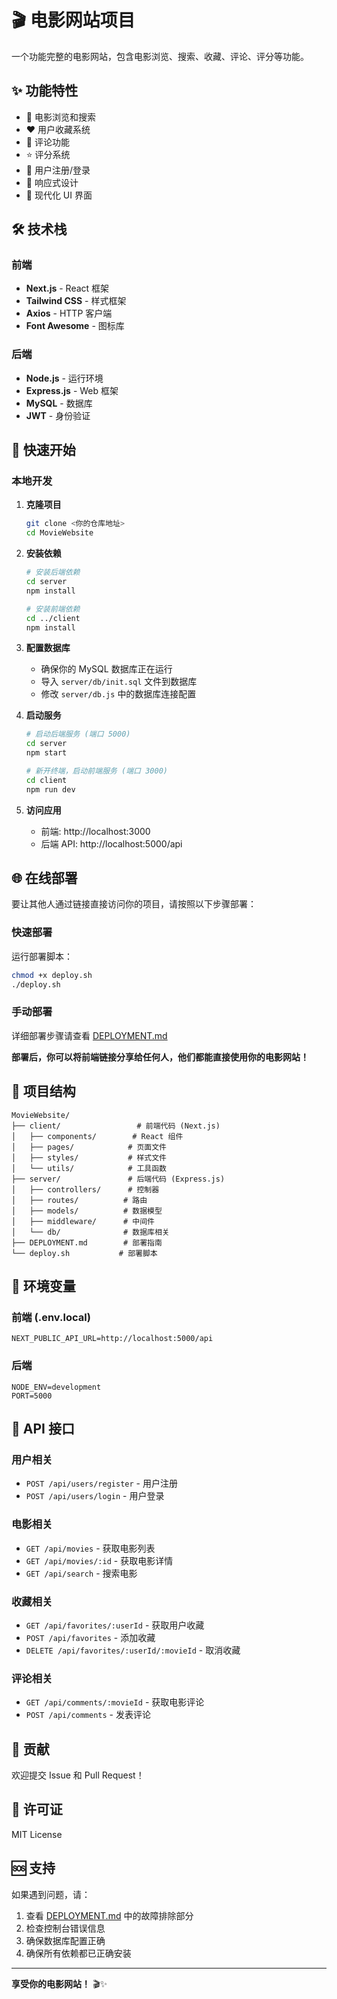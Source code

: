 # 🎬 电影网站项目

一个功能完整的电影网站，包含电影浏览、搜索、收藏、评论、评分等功能。

## ✨ 功能特性

- 🎥 电影浏览和搜索
- ❤️ 用户收藏系统
- 💬 评论功能
- ⭐ 评分系统
- 🔐 用户注册/登录
- 📱 响应式设计
- 🎨 现代化 UI 界面

## 🛠️ 技术栈

### 前端
- **Next.js** - React 框架
- **Tailwind CSS** - 样式框架
- **Axios** - HTTP 客户端
- **Font Awesome** - 图标库

### 后端
- **Node.js** - 运行环境
- **Express.js** - Web 框架
- **MySQL** - 数据库
- **JWT** - 身份验证

## 🚀 快速开始

### 本地开发

1. **克隆项目**
   ```bash
   git clone <你的仓库地址>
   cd MovieWebsite
   ```

2. **安装依赖**
   ```bash
   # 安装后端依赖
   cd server
   npm install
   
   # 安装前端依赖
   cd ../client
   npm install
   ```

3. **配置数据库**
   - 确保你的 MySQL 数据库正在运行
   - 导入 `server/db/init.sql` 文件到数据库
   - 修改 `server/db.js` 中的数据库连接配置

4. **启动服务**
   ```bash
   # 启动后端服务 (端口 5000)
   cd server
   npm start
   
   # 新开终端，启动前端服务 (端口 3000)
   cd client
   npm run dev
   ```

5. **访问应用**
   - 前端: http://localhost:3000
   - 后端 API: http://localhost:5000/api

## 🌐 在线部署

要让其他人通过链接直接访问你的项目，请按照以下步骤部署：

### 快速部署

运行部署脚本：
```bash
chmod +x deploy.sh
./deploy.sh
```

### 手动部署

详细部署步骤请查看 [DEPLOYMENT.md](./DEPLOYMENT.md)

**部署后，你可以将前端链接分享给任何人，他们都能直接使用你的电影网站！**

## 📁 项目结构

```
MovieWebsite/
├── client/                 # 前端代码 (Next.js)
│   ├── components/        # React 组件
│   ├── pages/            # 页面文件
│   ├── styles/           # 样式文件
│   └── utils/            # 工具函数
├── server/               # 后端代码 (Express.js)
│   ├── controllers/      # 控制器
│   ├── routes/          # 路由
│   ├── models/          # 数据模型
│   ├── middleware/      # 中间件
│   └── db/              # 数据库相关
├── DEPLOYMENT.md        # 部署指南
└── deploy.sh           # 部署脚本
```

## 🔧 环境变量

### 前端 (.env.local)
```
NEXT_PUBLIC_API_URL=http://localhost:5000/api
```

### 后端
```
NODE_ENV=development
PORT=5000
```

## 📝 API 接口

### 用户相关
- `POST /api/users/register` - 用户注册
- `POST /api/users/login` - 用户登录

### 电影相关
- `GET /api/movies` - 获取电影列表
- `GET /api/movies/:id` - 获取电影详情
- `GET /api/search` - 搜索电影

### 收藏相关
- `GET /api/favorites/:userId` - 获取用户收藏
- `POST /api/favorites` - 添加收藏
- `DELETE /api/favorites/:userId/:movieId` - 取消收藏

### 评论相关
- `GET /api/comments/:movieId` - 获取电影评论
- `POST /api/comments` - 发表评论

## 🤝 贡献

欢迎提交 Issue 和 Pull Request！

## 📄 许可证

MIT License

## 🆘 支持

如果遇到问题，请：
1. 查看 [DEPLOYMENT.md](./DEPLOYMENT.md) 中的故障排除部分
2. 检查控制台错误信息
3. 确保数据库配置正确
4. 确保所有依赖都已正确安装

---

**享受你的电影网站！** 🎬✨ 